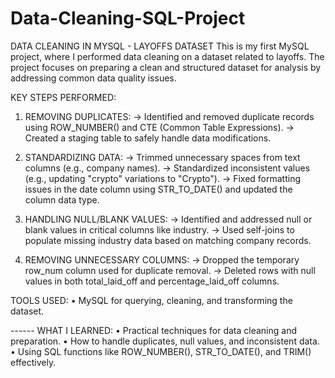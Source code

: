 # Data-Cleaning-SQL-Project

DATA CLEANING IN MYSQL - LAYOFFS DATASET
This is my first MySQL project, where I performed data cleaning on a dataset related to layoffs. The project focuses on preparing a clean and structured dataset for analysis by addressing common data quality issues.

KEY STEPS PERFORMED:
1.	REMOVING DUPLICATES:
->	Identified and removed duplicate records using ROW_NUMBER() and CTE (Common Table Expressions).
->	Created a staging table to safely handle data modifications.

2.	STANDARDIZING DATA:
->	Trimmed unnecessary spaces from text columns (e.g., company names).
->	Standardized inconsistent values (e.g., updating "crypto" variations to "Crypto").
->  Fixed formatting issues in the date column using STR_TO_DATE() and updated the column data type.

3.	HANDLING NULL/BLANK VALUES:
->	Identified and addressed null or blank values in critical columns like industry.
->	Used self-joins to populate missing industry data based on matching company records.

5.	REMOVING UNNECESSARY COLUMNS:
->	Dropped the temporary row_num column used for duplicate removal.
->	Deleted rows with null values in both total_laid_off and percentage_laid_off columns.
  	
TOOLS USED:
•	MySQL for querying, cleaning, and transforming the dataset.

------  WHAT I LEARNED:
•	Practical techniques for data cleaning and preparation.
•	How to handle duplicates, null values, and inconsistent data.
•	Using SQL functions like ROW_NUMBER(), STR_TO_DATE(), and TRIM() effectively.



